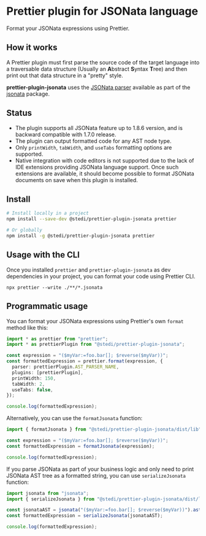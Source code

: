 # Prettier plugin for JSONata language

Format your JSONata expressions using Prettier.

## How it works

A Prettier plugin must first parse the source code of the target language
into a traversable data structure (Usually an **A**bstract **S**yntax **T**ree)
and then print out that data structure in a "pretty" style.

**prettier-plugin-jsonata** uses the [JSONata parser](https://github.com/jsonata-js/jsonata/blob/master/src/parser.js) available as part of the [jsonata](https://github.com/jsonata-js/jsonata) package.

## Status

- The plugin supports all JSONata feature up to 1.8.6 version, and is backward compatible with 1.7.0 release.
- The plugin can output formatted code for any AST node type.
- Only `printWidth`, `tabWidth`, and `useTabs` formatting options are supported.
- Native integration with code editors is not supported due to the lack of IDE extensions providing JSONata language support. Once such extensions are available, it should become possible to format JSONata documents on save when this plugin is installed.

## Install

```bash
# Install locally in a project
npm install --save-dev @stedi/prettier-plugin-jsonata prettier

# Or globally
npm install -g @stedi/prettier-plugin-jsonata prettier
```

## Usage with the CLI

Once you installed `prettier` and `prettier-plugin-jsonata` as dev dependencies in your project,
you can format your code using Prettier CLI.

```
npx prettier --write ./**/*.jsonata
```

## Programmatic usage

You can format your JSONata expressions using Prettier's own `format` method like this:

```ts
import * as prettier from "prettier";
import * as prettierPlugin from "@stedi/prettier-plugin-jsonata";

const expression = "($myVar:=foo.bar[]; $reverse($myVar))";
const formattedExpression = prettier.format(expression, {
  parser: prettierPlugin.AST_PARSER_NAME,
  plugins: [prettierPlugin],
  printWidth: 150,
  tabWidth: 2,
  useTabs: false,
});

console.log(formattedExpression);
```

Alternatively, you can use the `formatJsonata` function:

```ts
import { formatJsonata } from "@stedi/prettier-plugin-jsonata/dist/lib";

const expression = "($myVar:=foo.bar[]; $reverse($myVar))";
const formattedExpression = formatJsonata(expression);

console.log(formattedExpression);
```

If you parse JSONata as part of your business logic and only need to print JSONata AST tree as a formatted string,
you can use `serializeJsonata` function:

```ts
import jsonata from "jsonata";
import { serializeJsonata } from "@stedi/prettier-plugin-jsonata/dist/lib";

const jsonataAST = jsonata("($myVar:=foo.bar[]; $reverse($myVar))").ast();
const formattedExpression = serializeJsonata(jsonataAST);

console.log(formattedExpression);
```
